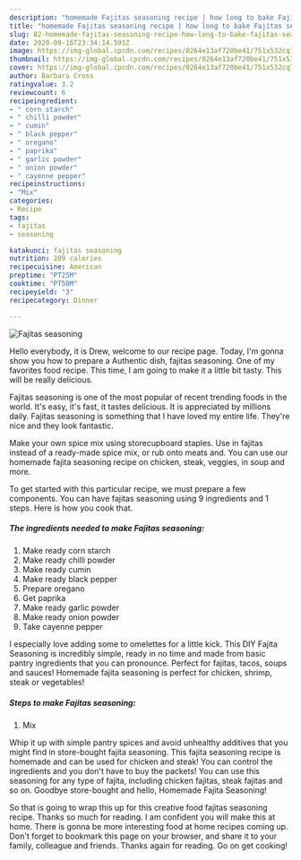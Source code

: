 ```yaml
---
description: "homemade Fajitas seasoning recipe | how long to bake Fajitas seasoning"
title: "homemade Fajitas seasoning recipe | how long to bake Fajitas seasoning"
slug: 82-homemade-fajitas-seasoning-recipe-how-long-to-bake-fajitas-seasoning
date: 2020-09-16T23:34:14.591Z
image: https://img-global.cpcdn.com/recipes/0264e13af720be41/751x532cq70/fajitas-seasoning-recipe-main-photo.jpg
thumbnail: https://img-global.cpcdn.com/recipes/0264e13af720be41/751x532cq70/fajitas-seasoning-recipe-main-photo.jpg
cover: https://img-global.cpcdn.com/recipes/0264e13af720be41/751x532cq70/fajitas-seasoning-recipe-main-photo.jpg
author: Barbara Cross
ratingvalue: 3.2
reviewcount: 6
recipeingredient:
- " corn starch"
- " chilli powder"
- " cumin"
- " black pepper"
- " oregano"
- " paprika"
- " garlic powder"
- " onion powder"
- " cayenne pepper"
recipeinstructions:
- "Mix"
categories:
- Recipe
tags:
- fajitas
- seasoning

katakunci: fajitas seasoning 
nutrition: 209 calories
recipecuisine: American
preptime: "PT25M"
cooktime: "PT50M"
recipeyield: "3"
recipecategory: Dinner

---
```



![Fajitas seasoning](https://img-global.cpcdn.com/recipes/0264e13af720be41/751x532cq70/fajitas-seasoning-recipe-main-photo.jpg)

Hello everybody, it is Drew, welcome to our recipe page. Today, I'm gonna show you how to prepare a Authentic dish, fajitas seasoning. One of my favorites food recipe. This time, I am going to make it a little bit tasty. This will be really delicious.

Fajitas seasoning is one of the most popular of recent trending foods in the world. It's easy, it's fast, it tastes delicious. It is appreciated by millions daily. Fajitas seasoning is something that I have loved my entire life. They're nice and they look fantastic.

Make your own spice mix using storecupboard staples. Use in fajitas instead of a ready-made spice mix, or rub onto meats and. You can use our homemade fajita seasoning recipe on chicken, steak, veggies, in soup and more.


To get started with this particular recipe, we must prepare a few components. You can have fajitas seasoning using 9 ingredients and 1 steps. Here is how you cook that.

<!--inarticleads1-->

##### The ingredients needed to make Fajitas seasoning:

1. Make ready  corn starch
1. Make ready  chilli powder
1. Make ready  cumin
1. Make ready  black pepper
1. Prepare  oregano
1. Get  paprika
1. Make ready  garlic powder
1. Make ready  onion powder
1. Take  cayenne pepper


I especially love adding some to omelettes for a little kick. This DIY Fajita Seasoning is incredibly simple, ready in no time and made from basic pantry ingredients that you can pronounce. Perfect for fajitas, tacos, soups and sauces! Homemade fajita seasoning is perfect for chicken, shrimp, steak or vegetables! 

<!--inarticleads2-->

##### Steps to make Fajitas seasoning:

1. Mix


Whip it up with simple pantry spices and avoid unhealthy additives that you might find in store-bought fajita seasoning. This fajita seasoning recipe is homemade and can be used for chicken and steak! You can control the ingredients and you don&#39;t have to buy the packets! You can use this seasoning for any type of fajita, including chicken fajitas, steak fajitas and so on. Goodbye store-bought and hello, Homemade Fajita Seasoning! 

So that is going to wrap this up for this creative food fajitas seasoning recipe. Thanks so much for reading. I am confident you will make this at home. There is gonna be more interesting food at home recipes coming up. Don't forget to bookmark this page on your browser, and share it to your family, colleague and friends. Thanks again for reading. Go on get cooking!
